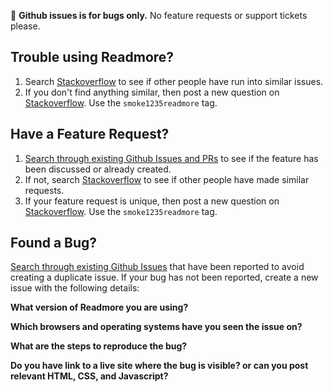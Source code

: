 🐛 **Github issues is for bugs only.** No feature requests or support tickets please.

## Trouble using Readmore?

1. Search [Stackoverflow](https://stackoverflow.com/questions/tagged/smoke1235readmore) to see if other people have run into similar issues.
3. If you don't find anything similar, then post a new question on [Stackoverflow](https://stackoverflow.com/questions/ask). Use the `smoke1235readmore` tag.

## Have a Feature Request?

1. [Search through existing Github Issues and PRs](https://github.com/smoke1235/readmore/issues) to see if the feature has been discussed or already created.
2. If not, search [Stackoverflow](https://stackoverflow.com/questions/tagged/smoke1235readmore) to see if other people have made similar requests.
3. If your feature request is unique, then post a new question on [Stackoverflow](https://stackoverflow.com/questions/ask). Use the `smoke1235readmore` tag.

## Found a Bug?

[Search through existing Github Issues](https://github.com/smoke1235/readmore/issues) that have been reported to avoid creating a duplicate issue. If your bug has not been reported, create a new issue with the following details:

**What version of Readmore you are using?**

**Which browsers and operating systems have you seen the issue on?**

**What are the steps to reproduce the bug?**

**Do you have link to a live site where the bug is visible? or can you post relevant HTML, CSS, and Javascript?**
